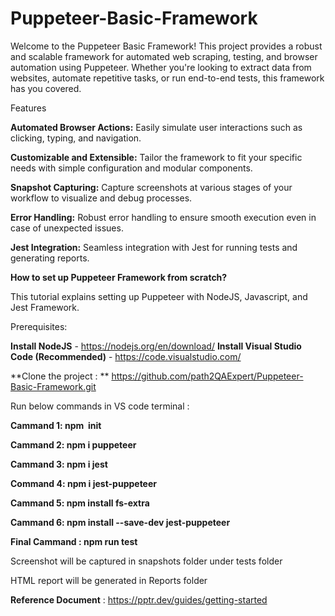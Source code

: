 # Puppeteer-Basic-Framework
Welcome to the Puppeteer Basic Framework!  This project provides a robust and scalable framework for automated web scraping, testing, and browser automation using Puppeteer. Whether you're looking to extract data from websites, automate repetitive tasks, or run end-to-end tests, this framework has you covered.

Features

**Automated Browser Actions:** Easily simulate user interactions such as clicking, typing, and navigation.

**Customizable and Extensible:**  Tailor the framework to fit your specific needs with simple configuration and modular components.

**Snapshot Capturing:**  Capture screenshots at various stages of your workflow to visualize and debug processes.

**Error Handling:**  Robust error handling to ensure smooth execution even in case of unexpected issues.

**Jest Integration:** Seamless integration with Jest for running tests and generating reports.



**How to set up Puppeteer Framework from scratch?**

This tutorial explains setting up Puppeteer with NodeJS, Javascript, and Jest Framework.

Prerequisites:

**Install NodeJS** - https://nodejs.org/en/download/
**Install Visual Studio Code (Recommended)** - https://code.visualstudio.com/

**Clone the project : ** https://github.com/path2QAExpert/Puppeteer-Basic-Framework.git

Run below commands in VS code terminal :

**Cammand 1: npm  init**

**Cammand 2: npm i puppeteer**

**Cammand 3: npm i jest**

**Command 4: npm i jest-puppeteer**

**Cammand 5: npm install fs-extra**

**Cammand 6: npm install --save-dev jest-puppeteer**

**Final Cammand : npm run test**

Screenshot will be captured in snapshots folder under tests folder

HTML report will be generated in Reports folder

**Reference Document** : https://pptr.dev/guides/getting-started


